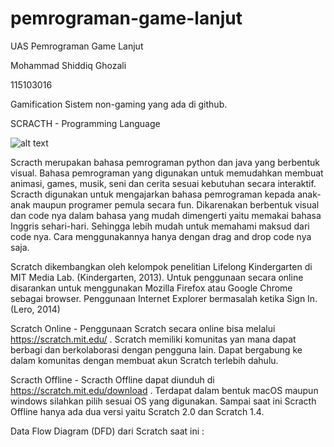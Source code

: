 # pemrograman-game-lanjut

UAS Pemrograman Game Lanjut

Mohammad Shiddiq Ghozali

115103016

Gamification Sistem non-gaming yang ada di github.

SCRACTH - Programming Language

![alt text](https://assets.pcmag.com/media/images/367306-scratch-from-mit.jpg?width=530&height=345)

Scracth merupakan bahasa pemrograman python dan java yang berbentuk visual. Bahasa pemrograman yang digunakan untuk memudahkan membuat    animasi, games, musik, seni dan cerita sesuai kebutuhan secara interaktif. Scracth digunakan untuk mengajarkan bahasa pemrograman kepada anak-anak maupun programer pemula secara fun. Dikarenakan berbentuk visual dan code nya dalam bahasa yang mudah dimengerti yaitu memakai bahasa Inggris sehari-hari. Sehingga lebih mudah untuk memahami maksud dari code nya. Cara menggunakannya hanya dengan drag and drop code nya saja.

Scratch dikembangkan oleh kelompok penelitian Lifelong Kindergarten di MIT Media Lab. (Kindergarten, 2013). Untuk penggunaan secara online disarankan untuk menggunakan Mozilla Firefox atau Google Chrome sebagai browser. Penggunaan Internet Explorer bermasalah ketika Sign In. (Lero, 2014)

Scratch Online - Penggunaan Scratch secara online bisa melalui https://scratch.mit.edu/ . Scratch memiliki komunitas yan mana dapat berbagi dan berkolaborasi dengan pengguna lain. Dapat bergabung ke dalam komunitas dengan membuat akun Scratch terlebih dahulu.

Scracth Offline - Scracth Offline dapat diunduh di https://scratch.mit.edu/download . Terdapat dalam bentuk macOS maupun windows silahkan pilih sesuai OS yang digunakan. Sampai saat ini Scracth Offline hanya ada dua versi yaitu Scratch 2.0 dan Scratch 1.4.

Data Flow Diagram (DFD) dari Scratch saat ini :





